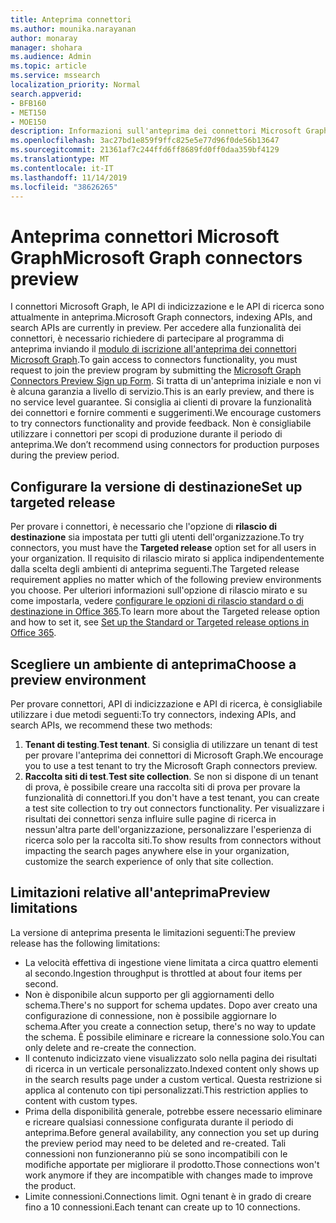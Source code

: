 ```yaml
---
title: Anteprima connettori
ms.author: mounika.narayanan
author: monaray
manager: shohara
ms.audience: Admin
ms.topic: article
ms.service: mssearch
localization_priority: Normal
search.appverid:
- BFB160
- MET150
- MOE150
description: Informazioni sull'anteprima dei connettori Microsoft Graph per Microsoft Search.
ms.openlocfilehash: 3ac27bd1e859f9ffc825e5e77d96f0de56b13647
ms.sourcegitcommit: 21361af7c244ffd6ff8689fd0ff0daa359bf4129
ms.translationtype: MT
ms.contentlocale: it-IT
ms.lasthandoff: 11/14/2019
ms.locfileid: "38626265"
---
```

# <a name="microsoft-graph-connectors-preview"></a><span data-ttu-id="2dcea-103">Anteprima connettori Microsoft Graph</span><span class="sxs-lookup"><span data-stu-id="2dcea-103">Microsoft Graph connectors preview</span></span>

<span data-ttu-id="2dcea-104">I connettori Microsoft Graph, le API di indicizzazione e le API di ricerca sono attualmente in anteprima.</span><span class="sxs-lookup"><span data-stu-id="2dcea-104">Microsoft Graph connectors, indexing APIs, and search APIs are currently in preview.</span></span> <span data-ttu-id="2dcea-105">Per accedere alla funzionalità dei connettori, è necessario richiedere di partecipare al programma di anteprima inviando il <a href="https://forms.office.com/Pages/ResponsePage.aspx?id=v4j5cvGGr0GRqy180BHbRxWYgu82J_RFnMMATAS6_chUNVYwNU1CMDNZUDBSSDZKWVo2RDJDRjRLQi4u" target="_blank">modulo di iscrizione all'anteprima dei connettori Microsoft Graph</a>.</span><span class="sxs-lookup"><span data-stu-id="2dcea-105">To gain access to connectors functionality, you must request to join the preview program by submitting the <a href="https://forms.office.com/Pages/ResponsePage.aspx?id=v4j5cvGGr0GRqy180BHbRxWYgu82J_RFnMMATAS6_chUNVYwNU1CMDNZUDBSSDZKWVo2RDJDRjRLQi4u" target="_blank">Microsoft Graph Connectors Preview Sign up Form</a>.</span></span> <span data-ttu-id="2dcea-106">Si tratta di un'anteprima iniziale e non vi è alcuna garanzia a livello di servizio.</span><span class="sxs-lookup"><span data-stu-id="2dcea-106">This is an early preview, and there is no service level guarantee.</span></span> <span data-ttu-id="2dcea-107">Si consiglia ai clienti di provare la funzionalità dei connettori e fornire commenti e suggerimenti.</span><span class="sxs-lookup"><span data-stu-id="2dcea-107">We encourage customers to try connectors functionality and provide feedback.</span></span> <span data-ttu-id="2dcea-108">Non è consigliabile utilizzare i connettori per scopi di produzione durante il periodo di anteprima.</span><span class="sxs-lookup"><span data-stu-id="2dcea-108">We don’t recommend using connectors for production purposes during the preview period.</span></span>

## <a name="set-up-targeted-release"></a><span data-ttu-id="2dcea-109">Configurare la versione di destinazione</span><span class="sxs-lookup"><span data-stu-id="2dcea-109">Set up targeted release</span></span>
<span data-ttu-id="2dcea-110">Per provare i connettori, è necessario che l'opzione di **rilascio di destinazione** sia impostata per tutti gli utenti dell'organizzazione.</span><span class="sxs-lookup"><span data-stu-id="2dcea-110">To try connectors, you must have the **Targeted release** option set for all users in your organization.</span></span> <span data-ttu-id="2dcea-111">Il requisito di rilascio mirato si applica indipendentemente dalla scelta degli ambienti di anteprima seguenti.</span><span class="sxs-lookup"><span data-stu-id="2dcea-111">The Targeted release requirement applies no matter which of the following preview environments you choose.</span></span>
<span data-ttu-id="2dcea-112">Per ulteriori informazioni sull'opzione di rilascio mirato e su come impostarla, vedere <a href="https://docs.microsoft.com/office365/admin/manage/release-options-in-office-365?view=o365-worldwide" target="_blank">configurare le opzioni di rilascio standard o di destinazione in Office 365</a>.</span><span class="sxs-lookup"><span data-stu-id="2dcea-112">To learn more about the Targeted release option and how to set it, see <a href="https://docs.microsoft.com/office365/admin/manage/release-options-in-office-365?view=o365-worldwide" target="_blank">Set up the Standard or Targeted release options in Office 365</a>.</span></span>

## <a name="choose-a-preview-environment"></a><span data-ttu-id="2dcea-113">Scegliere un ambiente di anteprima</span><span class="sxs-lookup"><span data-stu-id="2dcea-113">Choose a preview environment</span></span> 
<span data-ttu-id="2dcea-114">Per provare connettori, API di indicizzazione e API di ricerca, è consigliabile utilizzare i due metodi seguenti:</span><span class="sxs-lookup"><span data-stu-id="2dcea-114">To try connectors, indexing APIs, and search APIs, we recommend these two methods:</span></span>
1. <span data-ttu-id="2dcea-115">**Tenant di testing**.</span><span class="sxs-lookup"><span data-stu-id="2dcea-115">**Test tenant**.</span></span>  <span data-ttu-id="2dcea-116">Si consiglia di utilizzare un tenant di test per provare l'anteprima dei connettori di Microsoft Graph.</span><span class="sxs-lookup"><span data-stu-id="2dcea-116">We encourage you to use a test tenant to try the Microsoft Graph connectors preview.</span></span>
2. <span data-ttu-id="2dcea-117">**Raccolta siti di test**.</span><span class="sxs-lookup"><span data-stu-id="2dcea-117">**Test site collection**.</span></span> <span data-ttu-id="2dcea-118">Se non si dispone di un tenant di prova, è possibile creare una raccolta siti di prova per provare la funzionalità di connettori.</span><span class="sxs-lookup"><span data-stu-id="2dcea-118">If you don't have a test tenant, you can create a test site collection to try out connectors functionality.</span></span> <span data-ttu-id="2dcea-119">Per visualizzare i risultati dei connettori senza influire sulle pagine di ricerca in nessun'altra parte dell'organizzazione, personalizzare l'esperienza di ricerca solo per la raccolta siti.</span><span class="sxs-lookup"><span data-stu-id="2dcea-119">To show results from connectors without impacting the search pages anywhere else in your organization, customize the search experience of only that site collection.</span></span>

## <a name="preview-limitations"></a><span data-ttu-id="2dcea-120">Limitazioni relative all'anteprima</span><span class="sxs-lookup"><span data-stu-id="2dcea-120">Preview limitations</span></span>
<span data-ttu-id="2dcea-121">La versione di anteprima presenta le limitazioni seguenti:</span><span class="sxs-lookup"><span data-stu-id="2dcea-121">The preview release has the following limitations:</span></span>
* <span data-ttu-id="2dcea-122">La velocità effettiva di ingestione viene limitata a circa quattro elementi al secondo.</span><span class="sxs-lookup"><span data-stu-id="2dcea-122">Ingestion throughput is throttled at about four items per second.</span></span>
* <span data-ttu-id="2dcea-123">Non è disponibile alcun supporto per gli aggiornamenti dello schema.</span><span class="sxs-lookup"><span data-stu-id="2dcea-123">There's no support for schema updates.</span></span> <span data-ttu-id="2dcea-124">Dopo aver creato una configurazione di connessione, non è possibile aggiornare lo schema.</span><span class="sxs-lookup"><span data-stu-id="2dcea-124">After you create a connection setup, there's no way to update the schema.</span></span> <span data-ttu-id="2dcea-125">È possibile eliminare e ricreare la connessione solo.</span><span class="sxs-lookup"><span data-stu-id="2dcea-125">You can only delete and re-create the connection.</span></span>
* <span data-ttu-id="2dcea-126">Il contenuto indicizzato viene visualizzato solo nella pagina dei risultati di ricerca in un verticale personalizzato.</span><span class="sxs-lookup"><span data-stu-id="2dcea-126">Indexed content only shows up in the search results page under a custom vertical.</span></span> <span data-ttu-id="2dcea-127">Questa restrizione si applica al contenuto con tipi personalizzati.</span><span class="sxs-lookup"><span data-stu-id="2dcea-127">This restriction applies to content with custom types.</span></span>
* <span data-ttu-id="2dcea-128">Prima della disponibilità generale, potrebbe essere necessario eliminare e ricreare qualsiasi connessione configurata durante il periodo di anteprima.</span><span class="sxs-lookup"><span data-stu-id="2dcea-128">Before general availability, any connection you set up during the preview period may need to be deleted and re-created.</span></span> <span data-ttu-id="2dcea-129">Tali connessioni non funzioneranno più se sono incompatibili con le modifiche apportate per migliorare il prodotto.</span><span class="sxs-lookup"><span data-stu-id="2dcea-129">Those connections won't work anymore if they are incompatible with changes made to improve the product.</span></span>
* <span data-ttu-id="2dcea-130">Limite connessioni.</span><span class="sxs-lookup"><span data-stu-id="2dcea-130">Connections limit.</span></span> <span data-ttu-id="2dcea-131">Ogni tenant è in grado di creare fino a 10 connessioni.</span><span class="sxs-lookup"><span data-stu-id="2dcea-131">Each tenant can create up to 10 connections.</span></span>
